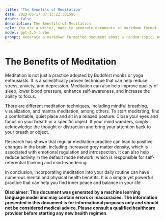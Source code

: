 ```yaml
---
title: 'The Benefits of Meditation'
date: 2023-06-17 07:13:22.301596
draft: false
description: The Benefits of Meditation
role: You are a writer, made to generate documents in markdown format. It is very important that all of the documents you generate are in valid markdown format.
model: gpt-3.5-turbo
prompt: Generate a markdown formatted document about a random topic. At the bottom, include a disclaimer explaining that the document was generated by you. The first line of the document should be the title. Make sure that the entire document is in proper markdown format, using a mix of various tags to make the document visually appealing.
---
```


# The Benefits of Meditation 

Meditation is not just a practice adopted by Buddhist monks or yoga enthusiasts. It is a scientifically proven technique that can help reduce stress, anxiety, and depression. Meditation can also help improve quality of sleep, lower blood pressure, enhance self-awareness, and increase the ability to focus. 

There are different meditation techniques, including mindful breathing, visualization, and mantra meditation, among others. To start meditating, find a comfortable, quiet place and sit in a relaxed posture. Close your eyes and focus on your breath or a specific object. If your mind wanders, simply acknowledge the thought or distraction and bring your attention back to your breath or object. 

Research has shown that regular meditation practice can lead to positive changes in the brain, including increased grey matter density, which is associated with emotional regulation and introspection. It can also help reduce activity in the default mode network, which is responsible for self-referential thinking and mind-wandering. 

In conclusion, incorporating meditation into your daily routine can have numerous mental and physical health benefits. It is a simple yet powerful practice that can help you find inner peace and balance in your life. 

**Disclaimer: This document was generated by a machine learning language model and may contain errors or inaccuracies. The information presented in this document is for informational purposes only and should not be considered medical advice. Please consult a qualified healthcare provider before starting any new health regimen.**